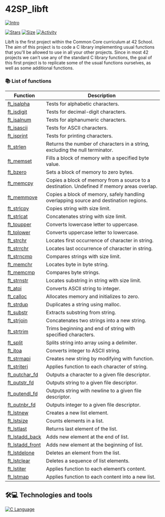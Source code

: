 # 42SP_libft

 [![Intro](https://img.shields.io/badge/Cursus-Libft-success?style=for-the-badge&logo=42)](https://github.com/maluojuara/42SP_libft)
 
 [![Stars](https://img.shields.io/github/stars/maluojuara/42SP_libft?color=ffff00&label=Stars&logo=github&style=flat)](https://github.com/maluojuara/42SP_libft)
 [![Size](https://img.shields.io/github/repo-size/maluojuara/42SP_libft?color=blue&label=Size&logo=Size&style=?style=flat)](https://github.com/maluojuara/42SP_libft)
 [![Activity](https://img.shields.io/github/last-commit/maluojuara/42SP_libft?color=red&label=Last%20Commit&style=flat)](https://github.com/maluojuara/42SP_libft)

Libft is the first project within the Common Core curriculum at 42 School. The aim of this project is to code a C library implementing usual functions that you'll be allowed to use in all your other projects. Since in most 42 projects we can't use any of the standard C library functions, the goal of this first project is to replicate some of the usual functions ourselves, as well as some additional functions.

### 📚 List of functions

| Function | Description |
|----------|-------------|
| [ft_isalpha](./src/ft_isalpha.c) | Tests for alphabetic characters. |
| [ft_isdigit](./src/ft_isdigit.c) | Tests for decimal-digit characters. |
| [ft_isalnum](./ft_isalnum.c) | Tests for alphanumeric characters. |
| [ft_isascii](./ft_isascii.c) | Tests for ASCII characters. |
| [ft_isprint](./ft_isprint.c) | Tests for printing characters. |
| [ft_strlen](./ft_strlen.c) | Returns the number of characters in a string, excluding the null terminator. |
| [ft_memset](./ft_memset.c) | Fills a block of memory with a specified byte value. |
| [ft_bzero](./ft_bzero.c) | Sets a block of memory to zero bytes. |
| [ft_memcpy](./ft_memcpy.c) | Copies a block of memory from a source to a destination. Undefined if memory areas overlap. |
| [ft_memmove](./ft_memmove.c) | Copies a block of memory, safely handling overlapping source and destination regions. |
| [ft_strlcpy](./ft_strlcpy.c) | Copies string with size limit. |
| [ft_strlcat](./ft_strlcat.c) | Concatenates string with size limit. |
| [ft_toupper](./ft_toupper.c) | Converts lowercase letter to uppercase. |
| [ft_tolower](./ft_tolower.c) | Converts uppercase letter to lowercase. |
| [ft_strchr](./ft_strchr.c) | Locates first occurrence of character in string. |
| [ft_strrchr](./ft_strrchr.c) | Locates last occurrence of character in string. |
| [ft_strncmp](./ft_strncmp.c) | Compares strings with size limit. |
| [ft_memchr](./ft_memchr.c) | Locates byte in byte string. |
| [ft_memcmp](./ft_memcmp.c) | Compares byte strings. |
| [ft_strnstr](./ft_strnstr.c) | Locates substring in string with size limit. |
| [ft_atoi](./ft_atoi.c) | Converts ASCII string to integer. |
| [ft_calloc](./ft_calloc.c) | Allocates memory and initializes to zero. |
| [ft_strdup](./ft_strdup.c) | Duplicates a string using malloc. |
| [ft_substr](./ft_substr.c) | Extracts substring from string. |
| [ft_strjoin](./ft_strjoin.c) | Concatenates two strings into a new string. |
| [ft_strtrim](./ft_strtrim.c) | Trims beginning and end of string with specified characters. |
| [ft_split](./ft_split.c) | Splits string into array using a delimiter. |
| [ft_itoa](./ft_itoa.c) | Converts integer to ASCII string. |
| [ft_strmapi](./ft_strmapi.c) | Creates new string by modifying with function. |
| [ft_striteri](./ft_striteri.c) | Applies function to each character of string. |
| [ft_putchar_fd](./ft_putchar_fd.c) | Outputs a character to a given file descriptor. |
| [ft_putstr_fd](./ft_putstr_fd.c) | Outputs string to a given file descriptor. |
| [ft_putendl_fd](./ft_putendl_fd.c) | Outputs string with newline to a given file descriptor. |
| [ft_putnbr_fd](./ft_putnbr_fd.c) | Outputs integer to a given file descriptor. |
| [ft_lstnew](./ft_lstnew.c) | Creates a new list element. |
| [ft_lstsize](./ft_lstsize.c) | Counts elements in a list. |
| [ft_lstlast](./ft_lstlast.c) | Returns last element of the list. |
| [ft_lstadd_back](./ft_lstadd_back.c) | Adds new element at the end of list. |
| [ft_lstadd_front](./ft_lstadd_front.c) | Adds new element at the beginning of list. |
| [ft_lstdelone](./ft_lstdelone.c) | Deletes an element from the list. |
| [ft_lstclear](./ft_lstclear.c) | Deletes a sequence of list elements. |
| [ft_lstiter](./ft_lstiter.c) | Applies function to each element’s content. |
| [ft_lstmap](./ft_lstmap.c) | Applies function to each content into a new list. |

## 🛠️💻  Technologies and tools

[![C Language](https://img.shields.io/badge/C-00599C?style=for-the-badge&logo=c&logoColor=white)](https://www.c-language.org/)
